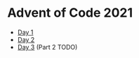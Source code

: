 # Advent of Code 2021

- [Day 1](./day_01/src/main.rs)
- [Day 2](./day_02/src/main.rs)
- [Day 3](./day_03/src/main.rs) (Part 2 TODO)
